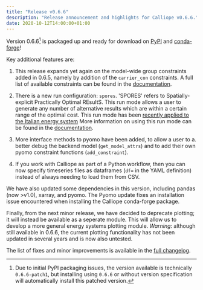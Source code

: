```yaml
---
title: "Release v0.6.6"
description: "Release announcement and highlights for Calliope v0.6.6."
date: 2020-10-12T14:00:00+01:00
---
```


Version 0.6.6[^1] is packaged up and ready for download on [PyPI](https://pypi.python.org/pypi/calliope) and [conda-forge](https://anaconda.org/conda-forge/calliope)!

Key additional features are:

1. This release expands yet again on the model-wide group constraints added in 0.6.5, namely by addition of the `carrier_con` constraints. A full list of available constraints can be found in the [documentation](https://calliope.readthedocs.io/en/v0.6.6-post1/user/advanced_constraints.html#group-constraints).

2. There is a new run configuration: `spores`. 'SPORES' refers to Spatially-explicit Practically Optimal REsultS. This run mode allows a user to generate any number of alternative results which are within a certain range of the optimal cost. This run mode has been [recently applied to the Italian energy system](https://doi.org/10.1016/j.joule.2020.08.002) More information on using this run mode can be found in the [documentation](https://calliope.readthedocs.io/en/v0.6.6-post1/user/advanced_features.html#spores-mode).

3. More interface methods to pyomo have been added, to allow a user to a. better debug the backend model (`get_model_attrs`) and to add their own pyomo constraint functions (`add_constraint`).

4. If you work with Calliope as part of a Python workflow, then you can now specify timeseries files as dataframes (`df=` in the YAML definition) instead of always needing to load them from CSV.

We have also updated some dependencies in this version, including pandas (now >v1.0), xarray, and pyomo. The Pyomo update fixes an installation issue encountered when installing the Calliope conda-forge package.

Finally, from the next minor release, we have decided to deprecate plotting; it will instead be available as a seperate module. This will allow us to develop a more general energy systems plotting module. *Warning*: although still available in 0.6.6, the current plotting functionality has not been updated in several years and is now also untested.

The list of fixes and minor improvements is available in the [full changelog](https://calliope.readthedocs.io/en/v0.6.6-post1/history.html).

[^1]: Due to initial PyPI packaging issues, the version available is technically `0.6.6-patch1`, but installing using `0.6.6` or without version specification will automatically install this patched version.